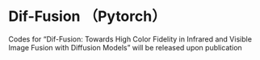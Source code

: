 # Dif-Fusion （Pytorch）

Codes for “Dif-Fusion: Towards High Color Fidelity in Infrared and Visible Image Fusion with Diffusion Models” will be released upon publication
